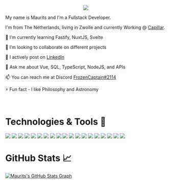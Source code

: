 


<p align="center">
  <a href="https://www.linkedin.com/in/mauritsschuurman/" target="_blank">
    <img src="https://img.shields.io/static/v1?label=|&message=LINKED-IN&color=brightgreen&style=flat-square&logo=linkedin&logo-color=white"/>
  </a>
</p>

 <p align="left">My name is Maurits and I'm a Fullstack Developer.
  
  I'm from The Netherlands, living in Zwolle and currently Working @ [Capillar](https://capillar.nl).
  
<!--   I am motivated by the power of technology as a tool for positive change, with a background in Math, Physics, and Engineering. -->
</p>



🌱 I’m currently learning Fastify, NuxtJS, Svelte

👯 I’m looking to collaborate on different projects

📝 I actively post on [LinkedIn](https://www.linkedin.com/in/mauritsschuurman/)

👀 Ask me about Vue, SQL, TypeScript, NodeJS, and APIs

📫 You can reach me at Discord [FrozenCaptain#2114](https://discordapp.com/users/169869810421727235/)

⚡ Fun fact  - I like Philosophy and Astronomy

<br>


# Technologies & Tools 🔧
![](https://img.shields.io/badge/Code-HTML5-informational?style=flat-square&logo=html5&logoColor=white&color=brightgreen)
![](https://img.shields.io/badge/Code-CSS3-informational?style=flat-square&logo=css3&logoColor=white&color=brightgreen)
![](https://img.shields.io/badge/Code-TypeScript-informational?style=flat-square&logo=typescript&logoColor=white&color=brightgreen)
![](https://img.shields.io/badge/Code-VueJS-informational?style=flat-square&logo=vuejs&logoColor=white&color=brightgreen)
![](https://img.shields.io/badge/Code-NodeJS-informational?style=flat-square&logo=node.js&logoColor=white&color=brightgreen)
![](https://img.shields.io/badge/Code-Python-informational?style=flat-square&logo=python&logoColor=white&color=brightgreen)
![](https://img.shields.io/badge/Code-C++-informational?style=flat-square&logo=cplusplus&logoColor=white&color=brightgreen)
![](https://img.shields.io/badge/Code-Express-informational?style=flat-square&logo=express&logoColor=white&color=brightgreen)
![](https://img.shields.io/badge/Code-SASS-informational?style=flat-square&logo=sass&logoColor=white&color=brightgreen)
![](https://img.shields.io/badge/Code-Tailwind-informational?style=flat-square&logo=tailwindcss&logoColor=white&color=brightgreen)
![](https://img.shields.io/badge/Database-PostgreSQL-informational?style=flat-square&logo=postgresql&logoColor=white&color=brightgreen)
![](https://img.shields.io/badge/Database-MySQL-informational?style=flat-square&logo=mysql&logoColor=white&color=brightgreen)
![](https://img.shields.io/badge/Tools-Git-informational?style=flat-square&logo=git&logoColor=white&color=brightgreen)
![](https://img.shields.io/badge/Tools-Docker-informational?style=flat-square&logo=docker&logoColor=white&color=brightgreen)
![](https://img.shields.io/badge/Cloud-AWS-informational?style=flat-square&logo=amazon&logoColor=white&color=brightgreen)
![](https://img.shields.io/badge/Cloud-Digital_Ocean-informational?style=flat-square&logo=digitalocean&logoColor=white&color=brightgreen)
![](https://img.shields.io/badge/Shell-Bash-informational?style=flat-square&logo=gnu-bash&logoColor=white&color=brightgreen)
![](https://img.shields.io/badge/OS-Linux-informational?style=flat-square&logo=linux&logoColor=white&color=brightgreen)
![](https://img.shields.io/badge/Editor-VSCode-informational?style=flat-square&logo=visualstudiocode&logoColor=white&color=brightgreen)
<br>

# GitHub Stats 📈
<!--<a href="https://github.com/FrozenCaptain">
  <img align="center" src="https://github-readme-stats.vercel.app/api/top-langs/?username=frozencaptain&count_private=true&hide=less&title_color=d13979&text_color=c9cacc&icon_color=2bbc8a&bg_color=1d1f21&langs_count=3" />
</a>-->

<!--<a href="https://github.com/FrozenCaptain">
  <img align="center" src="https://github-readme-stats.vercel.app/api?username=frozencaptain&count_private=true&show_icons=true&theme=radical&count_private=true&hide_border=true&custom_title=Maurits%27s%20Github%20Stats" alt="Maurits's GitHub Stats" />
</a>
<br><br>-->

<a href="https://github.com/FrozenCaptain">
  <img align="center" src="https://github-profile-summary-cards.vercel.app/api/cards/profile-details?username=frozencaptain&count_private=true&theme=radical&hide_border=true" alt="Maurits's GitHub Stats Graph"/>
</a>
<br><br>





